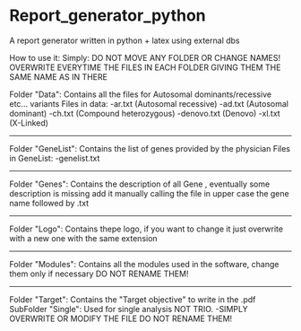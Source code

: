 # Report_generator_python
A report generator written in python + latex using external dbs

How to use it:
	Simply:
		DO NOT MOVE ANY FOLDER OR CHANGE NAMES!
		OVERWRITE EVERYTIME THE FILES IN EACH FOLDER GIVING THEM THE SAME NAME AS IN THERE

Folder "Data": Contains all the files for Autosomal dominants/recessive etc... variants
	Files in data:
		-ar.txt (Autosomal recessive)
		-ad.txt (Autosomal dominant)
		-ch.txt (Compound heterozygous)
		-denovo.txt (Denovo)
		-xl.txt (X-Linked)
		
--------------------------------------------------------------------------------
Folder "GeneList": Contains the list of genes provided by the physician
	Files in GeneList:
		-genelist.txt
		
--------------------------------------------------------------------------------
Folder "Genes": Contains the description of all Gene , eventually some description is missing add it manually calling the file in upper case the gene name followed by .txt

--------------------------------------------------------------------------------
Folder "Logo": Contains thepe logo, if you want to change it just overwrite with a new one with the same extension

--------------------------------------------------------------------------------
Folder "Modules": Contains all the modules used in the software, change them only if necessary DO NOT RENAME THEM!

--------------------------------------------------------------------------------
Folder "Target": Contains the "Target objective" to write in the .pdf
	SubFolder "Single": Used for single analysis NOT TRIO.
		-SIMPLY OVERWRITE OR MODIFY THE FILE DO NOT RENAME THEM!

